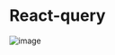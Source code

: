 # React-query

![image](https://user-images.githubusercontent.com/81632171/187393188-af3e4bf5-25eb-45d5-8ebd-80a5d0324537.png)
